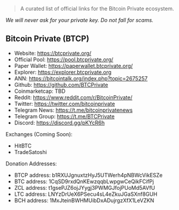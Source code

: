 
> A curated list of official links for the Bitcoin Private ecosystem.

*We will never ask for your private key. Do not fall for scams.*

## Bitcoin Private (BTCP)

* Website: https://btcprivate.org/
* Official Pool: https://pool.btcprivate.org/
* Paper Wallet: https://paperwallet.btcprivate.org/
* Explorer: https://explorer.btcprivate.org
* ANN: https://bitcointalk.org/index.php?topic=2675257
* Github: https://github.com/BTCPrivate
* Coinmarketcap: TBD
* Reddit: https://www.reddit.com/r/BitcoinPrivate/
* Twitter: https://twitter.com/bitcoinprivate
* Telegram News: https://t.me/bitcoinprivatenews
* Telegram Group: https://t.me/BTCPrivate
* Discord: https://discord.gg/pKYcR6h

Exchanges (Coming Soon):
* HitBTC
* TradeSatoshi

Donation Addresses:
* BTCP address: b1RXUJgnuxtzHyJ5UTWerh4pNBWcVikESZe
* BTC address: 1CqSD9rxdQnKEwzqqbLwpgwCeQikFCifPj
* ZCL address: t1gsePJZ6ojJYygj3PWMGJfojPUoMd5AVfU
* LTC address: LNYzDrUeX6PSecu4sL4eZkuJGaSXnf8GUH
* BCH address: 1MxJteinBWHMUibDxADujrgzXfX1LeVZKN



